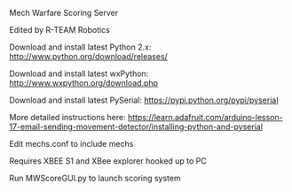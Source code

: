 Mech Warfare Scoring Server

Edited by R-TEAM Robotics

Download and install latest Python 2.x: http://www.python.org/download/releases/

Download and install latest wxPython: http://www.wxpython.org/download.php

Download and install latest PySerial: https://pypi.python.org/pypi/pyserial

More detailed instructions here: https://learn.adafruit.com/arduino-lesson-17-email-sending-movement-detector/installing-python-and-pyserial

Edit mechs.conf to include mechs

Requires XBEE S1 and XBee explorer hooked up to PC

Run MWScoreGUI.py to launch scoring system

